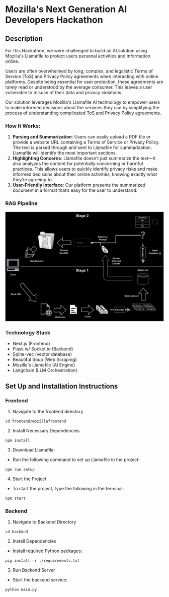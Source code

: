 # Mozilla's Next Generation AI Developers Hackathon

## Description

For this Hackathon, we were challenged to build an AI solution using Mozilla's Llamafile to protect users personal activities and information online.

Users are often overwhelmed by long, complex, and legalistic Terms of Service (ToS) and Privacy Policy agreements when interacting with online platforms. Despite being essential for user protection, these agreements are rarely read or understood by the average consumer. This leaves a user vulnerable to misuse of their data and privacy violations.

Our solution leverages Mozilla's Llamafile AI technology to empower users to make informed decisions about the services they use by simplifying the process of understanding complicated ToS and Privacy Policy agreements.

### How It Works:

1. **Parsing and Summarization**: Users can easily upload a PDF file or provide a website URL containing a Terms of Service or Privacy Policy. The text is parsed through and sent to Llamafile for summarization. Llamafile will identify the most important sections.
2. **Highlighting Concerns**: Llamafile doesn’t just summarize the text—it also analyzes the content for potentially concerning or harmful practices. This allows users to quickly identify privacy risks and make informed decisions about their online activities, knowing exactly what they’re agreeing to.
3. **User-Friendly Interface**: Our platform presents the summarized document in a format that’s easy for the user to understand.

### RAG Pipeline

![alt text](diagram/SafeScanRAG.png)

### Technology Stack

- Next.js (Frontend)
- Flask w/ Socket.io (Backend)
- Sqlite-vec (vector database)
- Beautiful Soup (Web Scraping)
- Mozilla's Llamafile (AI Engine)
- Langchain (LLM Orchestration)

## Set Up and Installation Instructions

### Frontend

1. Navigate to the frontend directory

```
cd frontend/mozillafrontend
```

2. Install Necessary Dependencies

```
npm install
```

3. Download Llamafile:

- Run the following command to set up Llamafile in the project:

```
npm run setup
```

4. Start the Project

- To start the project, type the following in the terminal:

```
npm start
```

### Backend

1. Navigate to Backend Directory

```
cd backend
```

2.  Install Dependencies

- Install required Python packages:

```
pip install -r ./requirements.txt
```

3. Run Backend Server

- Start the backend service:

```
python main.py
```
